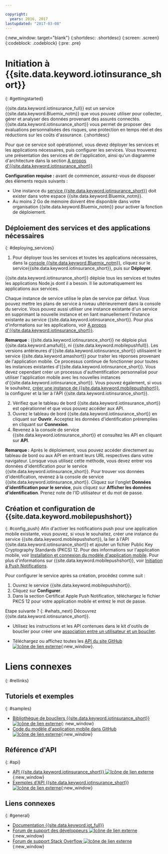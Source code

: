 ```yaml
---

copyright:
  years: 2016, 2017
lastupdated: "2017-03-08"
---
```


<!-- Common attributes used in the template are defined as follows: -->
{:new_window: target="blank"}
{:shortdesc: .shortdesc}
{:screen: .screen}
{:codeblock: .codeblock}
{:pre: .pre}


<!-- {{site.data.keyword.iotinsurance_full}}  {{site.data.keyword.iotinsurance_short}}  -->


# Initiation à {{site.data.keyword.iotinsurance_short}}
{: #gettingstarted}

{{site.data.keyword.iotinsurance_full}} est un service {{site.data.keyword.Bluemix_notm}} que vous pouvez utiliser pour collecter,
gérer et analyser des données provenant des assurés connectés. {{site.data.keyword.iotinsurance_short}} vous permet de proposer des évaluations
personnalisées des risques, une protection en temps réel et des réductions sur les coûts d'assurance.
{:shortdesc}

Pour que ce service soit opérationnel, vous devez déployer les services et les applications nécessaires, puis configurer les services. Vous trouverez une présentation des services et de l'application, ainsi qu'un diagramme d'architecture dans la section [A propos d'{{site.data.keyword.iotinsurance_short}}](iotinsurance_overview.html)

**Configuration requise :** avant de commencer, assurez-vous de disposer des éléments requis suivants :
- Une instance du [service {{site.data.keyword.iotinsurance_short}}](https://console.ng.bluemix.net/catalog/services/iot-for-insurance/) doit exister dans votre espace {{site.data.keyword.Bluemix_notm}}.
- Au moins 2 Go de mémoire doivent être disponible dans votre organisation {{site.data.keyword.Bluemix_notm}} pour activer la fonction de déploiement.

## Déploiement des services et des applications nécessaires
{: #deploying_services}

1. Pour déployer tous les services et toutes les applications nécessaires, dans la [console {{site.data.keyword.Bluemix_notm}}](https://console.ng.bluemix.net/#all-items), cliquez sur le service{{site.data.keyword.iotinsurance_short}}, puis sur **Déployer**.

  {{site.data.keyword.iotinsurance_short}} déploie tous les services et toutes les applications Node.js dont il a besoin. Il lie
automatiquement les applications aux services.

  Chaque instance de service utilise le plan de service par défaut. Vous pouvez mettre les plans de service à niveau ultérieurement dans la console
du service. Vous pouvez aussi utiliser une instance existante d'un service en supprimant la nouvelle instance et en liant manuellement l'instance existante
au service {{site.data.keyword.iotinsurance_short}}. Pour plus d'informations sur les applications, voir
[A propos d'{{site.data.keyword.iotinsurance_short}}](iotinsurance_overview.html).

  **Remarque** : {{site.data.keyword.iotinsurance_short}} ne déploie plus {{site.data.keyword.amafull}}, ni {{site.data.keyword.mobilepushfull}}. Les versions antérieures d'{{site.data.keyword.iotinsurance_short}} utilisaient le service {{site.data.keyword.amashort}} pour traiter les réponses provenant de l'application mobile. Ce processus continue de fonctionner pour toutes les instances existantes d'{{site.data.keyword.iotinsurance_short}}. Vous devez cependant créer un processus d'authentification personnalisé pour utiliser l'application mobile avec les nouvelles instances d'{{site.data.keyword.iotinsurance_short}}. Vous pouvez également, si vous le souhaitez, [créer une instance de {{site.data.keyword.mobilepushshort}}](https://console.ng.bluemix.net/docs/services/mobilepush/index.html), la configurer et la lier à l'API {{site.data.keyword.iotinsurance_short}}.

2. Vérifiez que le tableau de bord {{site.data.keyword.iotinsurance_short}} est opérationnel et que vous pouvez accéder aux API.
  1. Ouvrez le tableau de bord {{site.data.keyword.iotinsurance_short}} en cliquant sur **Ouvrir**. Acceptez les données d'identification préremplies en cliquant sur **Connexion**.
  2. Revenez à la console de service {{site.data.keyword.iotinsurance_short}} et consultez les API en cliquant sur **API**.

  **Remarque :** Après le déploiement, vous pouvez accéder directement au tableau de bord ou aux API en entrant leurs URL respectives dans votre navigateur. Lorsque vous utilisez cette méthode, vous devez entrer vos données d'identification pour le service {{site.data.keyword.iotinsurance_short}}. Pour trouver vos données d'identification, revenez à la console de service {{site.data.keyword.iotinsurance_short}}. Cliquez sur l'onglet **Données d'identification pour le service**, puis cliquez sur **Afficher les données d'identification**. Prenez note de l'ID utilisateur et du mot de passe.


<!--
## Configuring
{: #iot4i_configservices}



### Configuring {{site.data.keyword.amashort}}
{: #config_ama}
1. Return to your Bluemix console. All apps and services that were deployed by {{site.data.keyword.iotinsurance_short}} are displayed.

2. Copy the URL of the {{site.data.keyword.iotinsurance_short}} API application. Right-click the API application and select **Copy Link Location**.

3. Open the {{site.data.keyword.amashort}} service. The service is available in the Services section of your {{site.data.keyword.Bluemix_notm}} console.

4. Enable authentication by clicking **On**.

5. In the **Custom** section, enter the following authentication credentials:

  - **Realm name**: `IoT4I`

  - **Custom Identity Provider Url**: Paste the URL of the API application that you copied in a previous step.

  - **Your Web Application Redirect URIs**: Leave this field blank.

6. Save your settings. You can now return to the {{site.data.keyword.iotinsurance_short}} service console or your {{site.data.keyword.Bluemix_notm}} console.
-->


## Création et configuration de {{site.data.keyword.mobilepushshort}}
{: #config_push}
Afin d'activer les notifications push pour une application mobile existante, vous pouvez, si vous le souhaitez, créer une instance du service {{site.data.keyword.mobilepushshort}}, la lier à l'API {{site.data.keyword.iotinsurance_short}} et ajouter un fichier Public Key Cryptography Standards (PKCS) 12. Pour des informations sur l'application mobile, voir [Installation et
connexion du modèle d'application mobile](iotinsurance_mobile_app.html). Pour plus d'informations sur {{site.data.keyword.mobilepushshort}}, voir [Initiation à Push Notifications](https://console.ng.bluemix.net/docs/services/mobilepush/index.html).

Pour configurer le service après sa création, procédez comme suit : 

  1. Ouvrez le service {{site.data.keyword.mobilepushshort}}.
  2. Cliquez sur **Configurer**.
  3. Dans la section Certificat Apple Push Notification, téléchargez le fichier PKCS 12 pour votre application mobile et entrez le mot
de
passe.


Etape suivante ?
{: #whats_next}
Découvrez {{site.data.keyword.iotinsurance_short}}.

- Utilisez les instructions et les API contenues dans le kit d'outils de bouclier pour créer une [association entre un utilisateur et un bouclier](iotinsurance_shield_toolkit.html).
<!-- - Install and connect the [sample mobile app](iotinsurance_mobile_app.html). -->
- Téléchargez ou affichez toutes les [API du site GitHub ![Icône de lien externe](../../icons/launch-glyph.svg)](https://github.com/IBM-Bluemix/iot4i-api-examples-nodejs/#iot-for-insurance-api-examples){:new_window}.

# Liens connexes
{: #rellinks}

## Tutoriels et exemples
{: #samples}
* [Bibliothèque de boucliers {{site.data.keyword.iotinsurance_short}} ![Icône de lien externe](../../icons/launch-glyph.svg)](https://github.com/ibm-watson-iot/ioti-shields){: new_window}
* [Code du modèle d'application mobile dans GitHub![Icône de lien externe](../../icons/launch-glyph.svg)](https://github.com/ibm-watson-iot/ioti-mobile){:new_window}

## Référence d'API
{: #api}
* [API {{site.data.keyword.iotinsurance_short}} ![Icône de lien externe](../../icons/launch-glyph.svg)](https://iot4i-api-docs.mybluemix.net/){:new_window}
* [Exemples d'API {{site.data.keyword.iotinsurance_short}} ![Icône de lien externe](../../icons/launch-glyph.svg)](https://github.com/IBM-Bluemix/iot4i-api-examples-nodejs/#iot-for-insurance-api-examples){:new_window}


## Liens connexes
{: #general}
* [Documentation {{site.data.keyword.iot_full}}](https://console.ng.bluemix.net/docs/services/IoT/index.html)
* [Forum de support des développeurs ![Icône de lien externe](../../icons/launch-glyph.svg)](https://developer.ibm.com/answers/search.html?f=&type=question&redirect=search%2Fsearch&sort=relevance&q=%2B[iot]%20%2B[bluemix]){:new_window}
* [Forum de support Stack Overflow ![Icône de lien externe](../../icons/launch-glyph.svg)](http://stackoverflow.com/questions/tagged/ibm-bluemix){:new_window}
